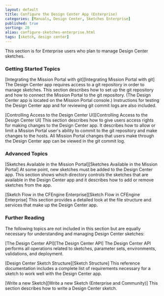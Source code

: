 ```yaml
---
layout: default
title: Configure the Design Center App (Enterprise)
categories: [Manuals, Design Center, Sketches Enterprise]
published: true
sorting: 20
alias: configure-sketches-enterprise.html
tags: [sketch, design center]
---
```


This section is for Enterprise users who plan to manage Design Center sketches. 

### Getting Started Topics 

[Integrating the Mission Portal with git][Integrating Mission Portal with git]  The Design Center app requires access to a git repository 
in order to manage sketches. This section describes how to set up the git repository and how 
to connect the Mission Portal to the git repository. (The Design Center app is located on 
the Mission Portal console.) Instructions for testing the Design Center 
app and for reviewing git commit logs are also included. 

[Controlling Access to the Design Center UI][Controlling Access to the Design Center UI]  This section describes how to give users access 
rights for making changes to the Design Center app. It describes how to allow or limit a 
Mission Portal user's ability to commit to the git repository and make changes to the hosts. 
All Mission Portal changes that users make through the Design Center app can be viewed in 
the git commit log.

### Advanced Topics

[Sketches Available in the Mission Portal][Sketches Available in the Mission Portal]  At some point, new sketches must be added to 
the Design Center app. This section shows which directory controls the sketches that are 
available in the Design Center app and it describes how to add or remove sketches 
from the app.

[Sketch Flow in the CFEngine Enterprise][Sketch Flow in CFEngine Enterprise]  This section provides a detailed look at the file 
structure and services that make up the Design Center app.

### Further Reading

The following topics are not included in this section but are equally necessary for 
understanding and managing Design Center sketches:

[The Design Center API][The Design Center API]  The Design Center API performs all operations related to 
sketches, parameter sets, environments, validations, and deployment.

[Design Center Sketch Structure][Sketch Structure]  This reference documentation includes a complete list of 
requirements necessary for a sketch to work well with the Design Center app.

[Write a new Sketch][Write a new Sketch (Enterprise and Community)]  This section describes 
how to write a Design Center sketch.




